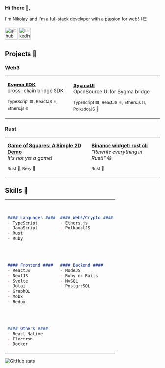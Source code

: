 ### Hi there 👋,
I'm Nikolay, and I'm a full-stack developer with a passion for web3 ⛓️Ξ

[<img src='https://cdn.jsdelivr.net/npm/simple-icons@3.0.1/icons/github.svg' alt='github' height='40'>](https://github.com/enemycnt)  [<img src='https://cdn.jsdelivr.net/npm/simple-icons@3.0.1/icons/linkedin.svg' alt='linkedin' height='40'>](https://www.linkedin.com/in/nikolay-topkaridi/)

## Projects 🚀

### Web3
<table border="0" cols="2">
<tr>
<td>

  <a href="https://github.com/sygmaprotocol/sygma-sdk"><b>Sygma SDK</b></a><br/>
  cross-chain bridge SDK

  <small>TypeScript 🟦, ReactJS ⚛️, Ethers.js ⛓️ </small>
</td>
<td>

  <a href="https://github.com/sygmaprotocol/sygma-ui"><b>SygmaUI</b></a><br/>
  OpenSource UI for Sygma bridge

  <small>TypeScript 🟦, ReactJS ⚛️, Ethers.js ⛓️, PolkadotJS 🔴</small>
</td>

</tr>
</table>

### Rust
<table border="0" cols="2">
<tr>
<td>

  <a href="https://github.com/enemycnt/game_of_squares/"><b>Game of Squares: A Simple 2D Demo</b></a><br/>
  <em>It's not yet a game! </em>

   <small>Rust 🦀, Bevy 👾</small>
</td>
<td>

  <a href="https://github.com/enemycnt/bi-widget-rust-cli"><b>Binance widget: rust cli</b></a><br/>
  <em>"Rewrite everything in Rust!"</em> 😄

  <small>Rust 🦀</small>
</td>
</tr>
</table>

## Skills 📜
<table>
<tr>
<td valign="top">

```markdown


#### Languages ####
- TypeScript
- JavaScript
- Rust
- Ruby


```

</td>
<td valign="top">

```markdown


#### Web3/Crypto ####
- Ethers.js
- PolkadotJS




```

</td>
</tr>

<tr>
<td valign="top">

```markdown


#### Frontend ####
- ReactJS
- NextJS
- Svelte
- Jotai
- GraphQL
- Mobx
- Redux


```
</td>
<td valign="top">

```markdown


#### Backend ####
- NodeJS
- Ruby on Rails
- MySQL
- PostgreSQL





```
</td>


</tr>

<tr>
<td valign="top">

```markdown


#### Others ####
- React Native
- Electron
- Docker


```
</td>
</tr>
</table>

![GitHub stats](https://github-readme-stats.vercel.app/api?username=enemycnt&show_icons=true&hide_rank=true)
